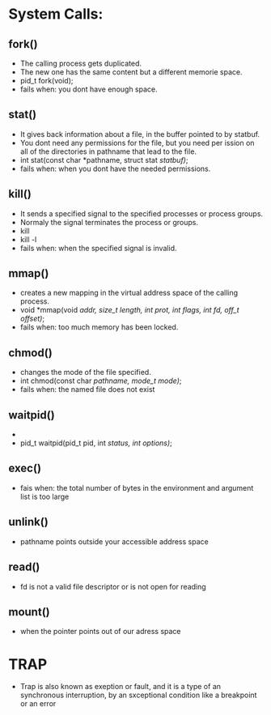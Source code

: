 # System Calls:

## fork()
- The calling process gets duplicated.
- The new one has the same content but a different memorie space.
- pid_t fork(void);
- fails when: you dont have enough space.

## stat()
- It gives back information about a file, in the buffer pointed to by statbuf.
- You dont need any permissions for the file, but you need per ission on all of the directories in pathname that lead to the file.
- int stat(const char *pathname, struct stat *statbuf)*;
- fails when: when you dont have the needed permissions.

## kill()
- It sends a specified signal to the specified processes or process groups.
- Normaly the signal terminates the process or groups.
- kill
- kill -l
- fails when: when the specified signal is invalid.

## mmap()
- creates a new mapping in the virtual address space of the calling process.
- void *mmap(void *addr, size_t length, int prot, int flags, int fd, off_t offset)*;
- fails when: too much memory has been locked.

## chmod()
- changes the mode of the file specified.
- int chmod(const char *pathname, mode_t mode)*;
- fails when: the named file does not exist

## waitpid()
-
- pid_t waitpid(pid_t pid, int *status, int options)*;

## exec()
- fais when: the total number of bytes in the environment and argument list is too large

## unlink()
- pathname points outside your accessible address space

## read()
- fd is not a valid file descriptor or is not open for reading

## mount()
- when the pointer points out of our adress space

# TRAP
- Trap is also known as exeption or fault, and it is a type of an synchronous interruption, by an sxceptional condition like a breakpoint or an error

